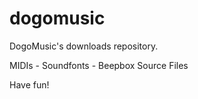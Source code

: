 # dogomusic
DogoMusic's downloads repository.

MIDIs - Soundfonts - Beepbox Source Files

Have fun!

